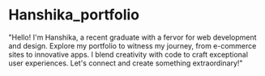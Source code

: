 # Hanshika_portfolio
"Hello! I'm Hanshika, a recent graduate with a fervor for web development and design. Explore my portfolio to witness my journey, from e-commerce sites to innovative apps. I blend creativity with code to craft exceptional user experiences. Let's connect and create something extraordinary!"

